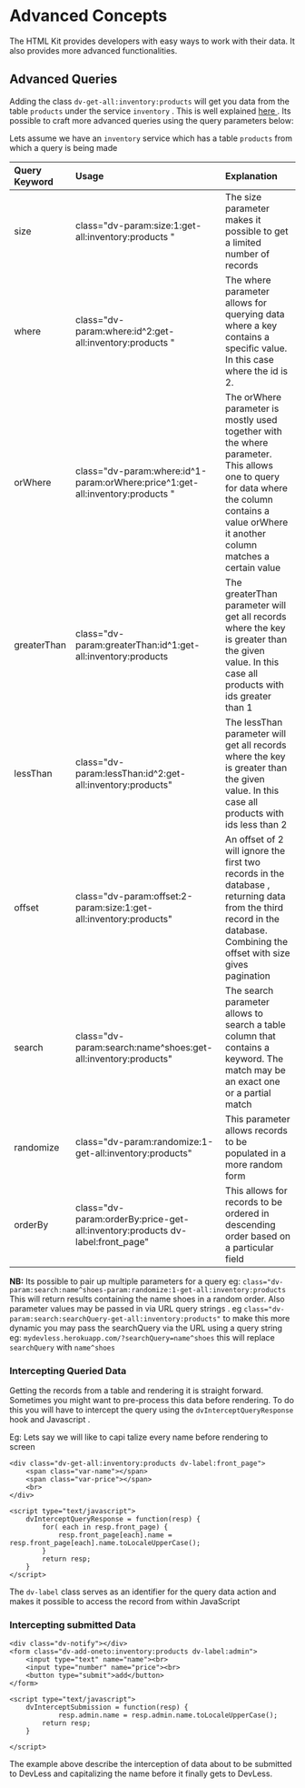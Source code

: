 # Advanced Concepts

The HTML Kit provides developers with easy ways to work with their data. It also provides more advanced functionalities.

## Advanced Queries

Adding the class `dv-get-all:inventory:products` will get you data from the table `products` under the service `inventory` . This is well explained [here ]() . Its possible to craft more advanced queries using the query parameters below:

Lets assume we have an `inventory` service which has a table `products` from which a query is being made

| Query Keyword | Usage | Explanation |
| :--- | :--- | :--- |
| size | class="dv-param:size:1:get-all:inventory:products " | The size  parameter makes it possible to get a limited number of records |
| where | class="dv-param:where:id^2:get-all:inventory:products " | The where  parameter  allows for querying data where a key contains a specific value. In this case where the id is 2. |
| orWhere | class="dv-param:where:id^1-param:orWhere:price^1:get-all:inventory:products " | The orWhere parameter  is mostly used together with the where parameter. This allows one to query for data where the column contains a value orWhere it another column matches a certain value |
| greaterThan | class="dv-param:greaterThan:id^1:get-all:inventory:products | The greaterThan parameter  will get all records where the key is greater than the given value. In this case all products with ids greater than 1 |
| lessThan | class="dv-param:lessThan:id^2:get-all:inventory:products" | The lessThan parameter  will get all records where the key is greater than the given value. In this case all products with ids less than 2 |
| offset | class="dv-param:offset:2-param:size:1:get-all:inventory:products" | An offset of 2 will ignore the first two records in the database , returning data from the third record in the database. Combining the offset with size gives  pagination |
| search | class="dv-param:search:name^shoes:get-all:inventory:products" | The search parameter allows to search a table column that contains a keyword. The match may be an exact one or a partial match |
| randomize | class="dv-param:randomize:1-get-all:inventory:products" | This parameter allows records to  be populated in a more random form |
| orderBy | class="dv-param:orderBy:price-get-all:inventory:products dv-label:front\_page" | This allows for records to be ordered in descending order based on a particular field |

**NB:** Its possible to pair up multiple parameters for a query eg: `class="dv-param:search:name^shoes-param:randomize:1-get-all:inventory:products` This will return results containing the name shoes in a random order. Also parameter values may be passed in via URL query strings . eg `class="dv-param:search:searchQuery-get-all:inventory:products"` to make this more dynamic you may pass the searchQuery via the URL using a query string eg: `mydevless.herokuapp.com/?searchQuery=name^shoes` this will replace `searchQuery` with `name^shoes`

### Intercepting  Queried Data

Getting the records from a table and rendering it is straight forward. Sometimes you might want to pre-process this data before rendering. To do this you will have to intercept the query using the `dvInterceptQueryResponse` hook and Javascript .

Eg: Lets say we will like to capi talize every name before rendering to screen

```markup
<div class="dv-get-all:inventory:products dv-label:front_page">
    <span class="var-name"></span>
    <span class="var-price"></span>
    <br>
</div>

<script type="text/javascript">
    dvInterceptQueryResponse = function(resp) {
        for( each in resp.front_page) {
            resp.front_page[each].name = resp.front_page[each].name.toLocaleUpperCase();
        }
        return resp;
    }
</script>
```

The `dv-label` class serves as an identifier for the query data action and makes it possible to access the record from within JavaScript

### Intercepting submitted Data

```markup
<div class="dv-notify"></div>
<form class="dv-add-oneto:inventory:products dv-label:admin">
    <input type="text" name="name"><br>
    <input type="number" name="price"><br>
    <button type="submit">add</button>
</form>

<script type="text/javascript">
    dvInterceptSubmission = function(resp) {
            resp.admin.name = resp.admin.name.toLocaleUpperCase();
        return resp;
    }

</script>
```

The example above describe the interception of data about to be submitted to DevLess and capitalizing the name before it finally gets to DevLess.

